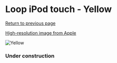 # Loop iPod touch - Yellow

[Return to previous page](/ipod_touch)

[High-resolution image from Apple](https://store.storeimages.cdn-apple.com/8756/as-images.apple.com/is/MD973?wid=4500&hei=4500&fmt=png)

<div style="width: 384px"><img src="/everysource/MD973.png" alt="Yellow"></div>

### Under construction
